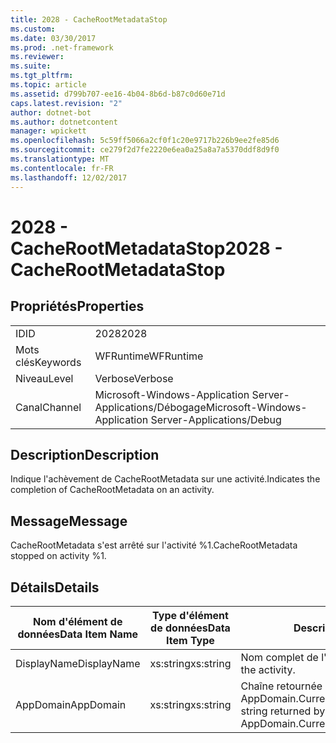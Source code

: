 ```yaml
---
title: 2028 - CacheRootMetadataStop
ms.custom: 
ms.date: 03/30/2017
ms.prod: .net-framework
ms.reviewer: 
ms.suite: 
ms.tgt_pltfrm: 
ms.topic: article
ms.assetid: d799b707-ee16-4b04-8b6d-b87c0d60e71d
caps.latest.revision: "2"
author: dotnet-bot
ms.author: dotnetcontent
manager: wpickett
ms.openlocfilehash: 5c59ff5066a2cf0f1c20e9717b226b9ee2fe85d6
ms.sourcegitcommit: ce279f2d7fe2220e6ea0a25a8a7a5370ddf8d9f0
ms.translationtype: MT
ms.contentlocale: fr-FR
ms.lasthandoff: 12/02/2017
---
```

# <a name="2028---cacherootmetadatastop"></a><span data-ttu-id="5c205-102">2028 - CacheRootMetadataStop</span><span class="sxs-lookup"><span data-stu-id="5c205-102">2028 - CacheRootMetadataStop</span></span>
## <a name="properties"></a><span data-ttu-id="5c205-103">Propriétés</span><span class="sxs-lookup"><span data-stu-id="5c205-103">Properties</span></span>  
  
|||  
|-|-|  
|<span data-ttu-id="5c205-104">ID</span><span class="sxs-lookup"><span data-stu-id="5c205-104">ID</span></span>|<span data-ttu-id="5c205-105">2028</span><span class="sxs-lookup"><span data-stu-id="5c205-105">2028</span></span>|  
|<span data-ttu-id="5c205-106">Mots clés</span><span class="sxs-lookup"><span data-stu-id="5c205-106">Keywords</span></span>|<span data-ttu-id="5c205-107">WFRuntime</span><span class="sxs-lookup"><span data-stu-id="5c205-107">WFRuntime</span></span>|  
|<span data-ttu-id="5c205-108">Niveau</span><span class="sxs-lookup"><span data-stu-id="5c205-108">Level</span></span>|<span data-ttu-id="5c205-109">Verbose</span><span class="sxs-lookup"><span data-stu-id="5c205-109">Verbose</span></span>|  
|<span data-ttu-id="5c205-110">Canal</span><span class="sxs-lookup"><span data-stu-id="5c205-110">Channel</span></span>|<span data-ttu-id="5c205-111">Microsoft-Windows-Application Server-Applications/Débogage</span><span class="sxs-lookup"><span data-stu-id="5c205-111">Microsoft-Windows-Application Server-Applications/Debug</span></span>|  
  
## <a name="description"></a><span data-ttu-id="5c205-112">Description</span><span class="sxs-lookup"><span data-stu-id="5c205-112">Description</span></span>  
 <span data-ttu-id="5c205-113">Indique l'achèvement de CacheRootMetadata sur une activité.</span><span class="sxs-lookup"><span data-stu-id="5c205-113">Indicates the completion of CacheRootMetadata on an activity.</span></span>  
  
## <a name="message"></a><span data-ttu-id="5c205-114">Message</span><span class="sxs-lookup"><span data-stu-id="5c205-114">Message</span></span>  
 <span data-ttu-id="5c205-115">CacheRootMetadata s'est arrêté sur l'activité %1.</span><span class="sxs-lookup"><span data-stu-id="5c205-115">CacheRootMetadata stopped on activity %1.</span></span>  
  
## <a name="details"></a><span data-ttu-id="5c205-116">Détails</span><span class="sxs-lookup"><span data-stu-id="5c205-116">Details</span></span>  
  
|<span data-ttu-id="5c205-117">Nom d'élément de données</span><span class="sxs-lookup"><span data-stu-id="5c205-117">Data Item Name</span></span>|<span data-ttu-id="5c205-118">Type d'élément de données</span><span class="sxs-lookup"><span data-stu-id="5c205-118">Data Item Type</span></span>|<span data-ttu-id="5c205-119">Description</span><span class="sxs-lookup"><span data-stu-id="5c205-119">Description</span></span>|  
|--------------------|--------------------|-----------------|  
|<span data-ttu-id="5c205-120">DisplayName</span><span class="sxs-lookup"><span data-stu-id="5c205-120">DisplayName</span></span>|<span data-ttu-id="5c205-121">xs:string</span><span class="sxs-lookup"><span data-stu-id="5c205-121">xs:string</span></span>|<span data-ttu-id="5c205-122">Nom complet de l'activité.</span><span class="sxs-lookup"><span data-stu-id="5c205-122">The display name of the activity.</span></span>|  
|<span data-ttu-id="5c205-123">AppDomain</span><span class="sxs-lookup"><span data-stu-id="5c205-123">AppDomain</span></span>|<span data-ttu-id="5c205-124">xs:string</span><span class="sxs-lookup"><span data-stu-id="5c205-124">xs:string</span></span>|<span data-ttu-id="5c205-125">Chaîne retournée par AppDomain.CurrentDomain.FriendlyName.</span><span class="sxs-lookup"><span data-stu-id="5c205-125">The string returned by AppDomain.CurrentDomain.FriendlyName.</span></span>|
